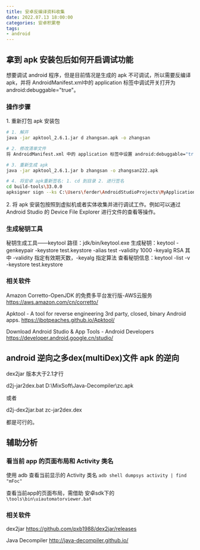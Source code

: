 ```yaml
---
title: 安卓反编译资料收集
date: 2022.07.13 18:00:00
categories: 安卓积累卷
tags:
- android
---
```


## 拿到 apk 安装包后如何开启调试功能

想要调试 android 程序，但是目前情况是生成的 apk 不可调试，所以需要反编译 apk，并将 AndroidManifest.xml中的 application 标签中调试开关打开为 android:debuggable="true"。

### 操作步骤

1\. 重新打包 apk 安装包

```sh
# 1. 解开
java -jar apktool_2.6.1.jar d zhangsan.apk -o zhangsan

# 2. 修改清单文件
将 AndroidManifest.xml 中的 application 标签中设置 android:debuggable="true"。

# 3. 重新生成 apk
java -jar apktool_2.6.1.jar b zhangsan -o zhangsan222.apk

# 4. 将安卓 apk重新签名: 1. cd 到目录 2. 进行签名
cd build-tools\33.0.0
apksigner sign --ks C:\Users\ferder\AndroidStudioProjects\MyApplication\app\release\test.keystore D:\zhangsan.apk
```

2\. 将 apk 安装包按照到虚拟机或者实体收集并进行调试工作。例如可以通过 Android Studio 的 Device File Explorer 进行文件的查看等操作。

### 生成秘钥工具

秘钥生成工具——keytool
路径：jdk/bin/keytool.exe
生成秘钥：keytool -genkeypair -keystore test.keystore -alias test -validity 1000 -keyalg RSA
其中 -validity 指定有效期天数，-keyalg 指定算法
查看秘钥信息：keytool -list -v -keystore test.keystore

### 相关软件

Amazon Corretto-OpenJDK 的免费多平台发行版-AWS云服务
<https://aws.amazon.com/cn/corretto/>

Apktool - A tool for reverse engineering 3rd party, closed, binary Android apps.
<https://ibotpeaches.github.io/Apktool/>

Download Android Studio & App Tools - Android Developers
<https://developer.android.google.cn/studio/>

## android 逆向之多dex(multiDex)文件 apk 的逆向

dex2jar 版本大于2.1才行

d2j-jar2dex.bat D:\MixSoft\Java-Decompiler\zc.apk

或者

d2j-dex2jar.bat zc-jar2dex.dex

都是可行的。

## 辅助分析

### 看当前 app 的页面布局和 Activity 类名

使用 adb 查看当前显示的 Activity 类名 `adb shell dumpsys activity | find "mFoc"`

查看当前app的页面布局，需借助 安卓sdk下的 `\tools\bin\uiautomatorviewer.bat`

### 相关软件

dex2jar
<https://github.com/pxb1988/dex2jar/releases>

Java Decompiler
<http://java-decompiler.github.io/>

